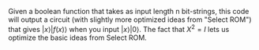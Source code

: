Given a boolean function that takes as input length n bit-strings, this code will output a circuit (with slightly more optimized ideas from "Select ROM") that gives $|x\rangle|f(x)\rangle$
when you input $|x\rangle|0\rangle$. The fact that $X^2=I$ lets us optimize the basic ideas from Select ROM. 
